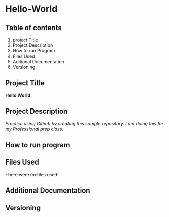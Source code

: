 # Hello-World

## Table of contents
1. project Title
2. Project Description
3. How to run Program
4. Files Used 
5. Aditional Documentation 
6. Versioning 
## Project Title
**Hello World**
## Project Description 
*Practice using Github by creating this sample repository. I am doing this for my Professional prep class.*
## How to run program 
## Files Used 
~~There were no files used.~~
## Additional Documentation 
## Versioning 
